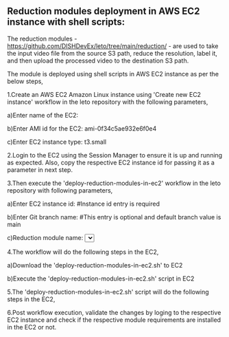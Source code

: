 Reduction modules deployment in AWS EC2 instance with shell scripts:
--------------------------------------------------------------------
The reduction modules - https://github.com/DISHDevEx/leto/tree/main/reduction/ - are used to take the input video file from the source S3 path, reduce the resolution, label it, and then upload the processed video to the destination S3 path.

The module is deployed using shell scripts in AWS EC2 instance as per the below steps,

1.Create an AWS EC2 Amazon Linux instance using 'Create new EC2 instance' workflow in the leto repository with the following parameters,

a)Enter name of the EC2: <Enter desired name for EC2 instance>

b)Enter AMI id for the EC2: ami-0f34c5ae932e6f0e4

c)Enter EC2 instance type: t3.small

2.Login to the EC2 using the Session Manager to ensure it is up and running as expected. 
  Also, copy the respective EC2 instance id for passing it as a parameter in next step.

3.Then execute the 'deploy-reduction-modules-in-ec2' workflow in the leto repository with following parameters,

a)Enter EC2 instance id: <Enter respective EC2 instance id> #Instance id entry is required

b)Enter Git branch name: <Enter desired branch name> #This entry is optional and default branch value is main

c)Reduction module name: <Select respective reduction module name> #Reduction module name selection is required

4.The workflow will do the following steps in the EC2,

a)Download the 'deploy-reduction-modules-in-ec2.sh' to EC2

b)Execute the 'deploy-reduction-modules-in-ec2.sh' script in EC2

5.The 'deploy-reduction-modules-in-ec2.sh' script will do the following steps in the EC2,

6.Post workflow execution, validate the changes by loging to the respective EC2 instance and check if the respective module requirements are installed in the EC2 or not.